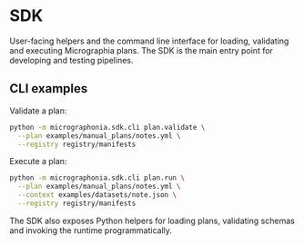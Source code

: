 # SDK

User-facing helpers and the command line interface for loading, validating and executing Micrographia plans. The SDK is the main entry point for developing and testing pipelines.

## CLI examples
Validate a plan:

```bash
python -m micrographonia.sdk.cli plan.validate \
  --plan examples/manual_plans/notes.yml \
  --registry registry/manifests
```

Execute a plan:

```bash
python -m micrographonia.sdk.cli plan.run \
  --plan examples/manual_plans/notes.yml \
  --context examples/datasets/note.json \
  --registry registry/manifests
```

The SDK also exposes Python helpers for loading plans, validating schemas and invoking the runtime programmatically.
